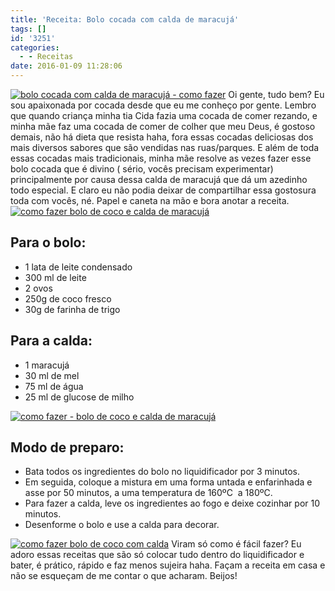 ```yaml
---
title: 'Receita: Bolo cocada com calda de maracujá'
tags: []
id: '3251'
categories:
  - - Receitas
date: 2016-01-09 11:28:06
---
```


[![bolo cocada com calda de maracujá - como fazer](/images/2016/01/receita-bolo-de-coco-com-calda-de-maracujá-1024x768.jpg)](/images/2016/01/receita-bolo-de-coco-com-calda-de-maracujá.jpg) Oi gente, tudo bem? Eu sou apaixonada por cocada desde que eu me conheço por gente. Lembro que quando criança minha tia Cida fazia uma cocada de comer rezando, e minha mãe faz uma cocada de comer de colher que meu Deus, é gostoso demais, não há dieta que resista haha, fora essas cocadas deliciosas dos mais diversos sabores que são vendidas nas ruas/parques. E além de toda essas cocadas mais tradicionais, minha mãe resolve as vezes fazer esse bolo cocada que é divino ( sério, vocês precisam experimentar) principalmente por causa dessa calda de maracujá que dá um azedinho todo especial. E claro eu não podia deixar de compartilhar essa gostosura toda com vocês, né. Papel e caneta na mão e bora anotar a receita. [![como fazer bolo de coco e calda de maracujá ](/images/2016/01/Bolo-cocada-com-maracujá-1024x768.jpg)](/images/2016/01/Bolo-cocada-com-maracujá.jpg)

## Para o bolo:

*   1 lata de leite condensado
*   300 ml de leite
*   2 ovos
*   250g de coco fresco
*   30g de farinha de trigo

## Para a calda:

*   1 maracujá
*   30 ml de mel
*   75 ml de água
*   25 ml de glucose de milho

[![como fazer - bolo de coco e calda de maracujá ](/images/2016/01/receita-de-calda-de-maracujá-e-bolo-cacada-1024x768.jpg)](/images/2016/01/receita-de-calda-de-maracujá-e-bolo-cacada.jpg)

## Modo de preparo:

*   Bata todos os ingredientes do bolo no liquidificador por 3 minutos.
*   Em seguida, coloque a mistura em uma forma untada e enfarinhada e asse por 50 minutos, a uma temperatura de 160ºC  a 180ºC.
*   Para fazer a calda, leve os ingredientes ao fogo e deixe cozinhar por 10 minutos.
*   Desenforme o bolo e use a calda para decorar.

[![como fazer bolo de coco com calda ](/images/2016/01/bolo-de-coco-com-calda-de-maracujá-1024x768.jpg)](/images/2016/01/bolo-de-coco-com-calda-de-maracujá.jpg) Viram só como é fácil fazer? Eu adoro essas receitas que são só colocar tudo dentro do liquidificador e bater, é prático, rápido e faz menos sujeira haha. Façam a receita em casa e não se esqueçam de me contar o que acharam. Beijos!
